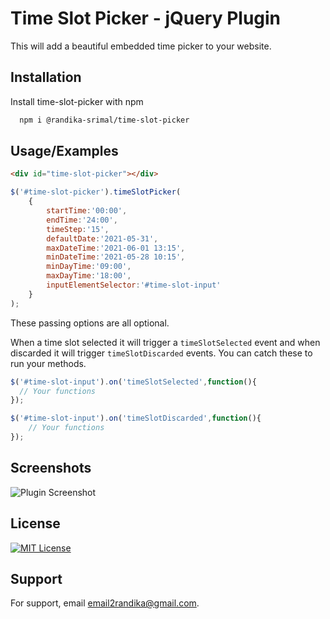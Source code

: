 
# Time Slot Picker - jQuery Plugin

This will add a beautiful embedded time picker to your website. 


## Installation 

Install time-slot-picker with npm

```bash 
  npm i @randika-srimal/time-slot-picker
```
    
## Usage/Examples

```html
<div id="time-slot-picker"></div>
```
```javascript
$('#time-slot-picker').timeSlotPicker(
    {
        startTime:'00:00',
        endTime:'24:00',
        timeStep:'15',
        defaultDate:'2021-05-31',
        maxDateTime:'2021-06-01 13:15',
        minDateTime:'2021-05-28 10:15',
        minDayTime:'09:00',
        maxDayTime:'18:00',
        inputElementSelector:'#time-slot-input'
    }
);
```
These passing options are all optional.

When a time slot selected it will trigger a `timeSlotSelected` event and when discarded it will trigger `timeSlotDiscarded` events. You can catch these to run your methods.

```javascript
$('#time-slot-input').on('timeSlotSelected',function(){
  // Your functions
});

$('#time-slot-input').on('timeSlotDiscarded',function(){
    // Your functions
});
```
  
## Screenshots

![Plugin Screenshot](https://user-images.githubusercontent.com/7983447/120070508-83034380-c0a8-11eb-8883-9ad530c151bb.png)

  
## License

[![MIT License](https://img.shields.io/badge/License-MIT-yellow.svg)](https://opensource.org/licenses/)

  
## Support

For support, email email2randika@gmail.com.

  